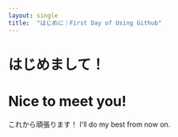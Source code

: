 ```yaml
---
layout: single
title:  "はじめに｜First Day of Using Github"
---
```


# はじめまして！
# Nice to meet you!

これから頑張ります！
I'll do my best from now on.
